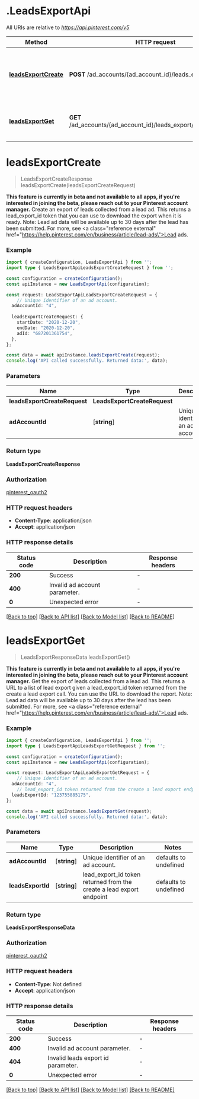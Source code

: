 # .LeadsExportApi

All URIs are relative to *https://api.pinterest.com/v5*

Method | HTTP request | Description
------------- | ------------- | -------------
[**leadsExportCreate**](LeadsExportApi.md#leadsExportCreate) | **POST** /ad_accounts/{ad_account_id}/leads_export | Create a request to export leads collected from a lead ad
[**leadsExportGet**](LeadsExportApi.md#leadsExportGet) | **GET** /ad_accounts/{ad_account_id}/leads_export/{leads_export_id} | Get the lead export from the lead export create call


# **leadsExportCreate**
> LeadsExportCreateResponse leadsExportCreate(leadsExportCreateRequest)

<strong>This feature is currently in beta and not available to all apps, if you\'re interested in joining the beta, please reach out to your Pinterest account manager.</strong>  Create an export of leads collected from a lead ad. This returns a lead_export_id  token that you can use to download the export when it is ready.  Note: Lead ad data will be available up to 30 days after the lead has been submitted.  For more, see <a class=\"reference external\" href=\"https://help.pinterest.com/en/business/article/lead-ads\">Lead ads</a>.

### Example


```typescript
import { createConfiguration, LeadsExportApi } from '';
import type { LeadsExportApiLeadsExportCreateRequest } from '';

const configuration = createConfiguration();
const apiInstance = new LeadsExportApi(configuration);

const request: LeadsExportApiLeadsExportCreateRequest = {
    // Unique identifier of an ad account.
  adAccountId: "4",
  
  leadsExportCreateRequest: {
    startDate: "2020-12-20",
    endDate: "2020-12-20",
    adId: "687201361754",
  },
};

const data = await apiInstance.leadsExportCreate(request);
console.log('API called successfully. Returned data:', data);
```


### Parameters

Name | Type | Description  | Notes
------------- | ------------- | ------------- | -------------
 **leadsExportCreateRequest** | **LeadsExportCreateRequest**|  |
 **adAccountId** | [**string**] | Unique identifier of an ad account. | defaults to undefined


### Return type

**LeadsExportCreateResponse**

### Authorization

[pinterest_oauth2](README.md#pinterest_oauth2)

### HTTP request headers

 - **Content-Type**: application/json
 - **Accept**: application/json


### HTTP response details
| Status code | Description | Response headers |
|-------------|-------------|------------------|
**200** | Success |  -  |
**400** | Invalid ad account parameter. |  -  |
**0** | Unexpected error |  -  |

[[Back to top]](#) [[Back to API list]](README.md#documentation-for-api-endpoints) [[Back to Model list]](README.md#documentation-for-models) [[Back to README]](README.md)

# **leadsExportGet**
> LeadsExportResponseData leadsExportGet()

<strong>This feature is currently in beta and not available to all apps, if you\'re interested in joining the beta, please reach out to your Pinterest account manager.</strong>  Get the export of leads collected from a lead ad. This returns a URL to a list of lead export given a lead_export_id token returned from the create a lead export call. You can use the URL to download the report.  Note: Lead ad data will be available up to 30 days after the lead has been submitted.  For more, see <a class=\"reference external\" href=\"https://help.pinterest.com/en/business/article/lead-ads\">Lead ads</a>.

### Example


```typescript
import { createConfiguration, LeadsExportApi } from '';
import type { LeadsExportApiLeadsExportGetRequest } from '';

const configuration = createConfiguration();
const apiInstance = new LeadsExportApi(configuration);

const request: LeadsExportApiLeadsExportGetRequest = {
    // Unique identifier of an ad account.
  adAccountId: "4",
    // lead_export_id token returned from the create a lead export endpoint
  leadsExportId: "123755885175",
};

const data = await apiInstance.leadsExportGet(request);
console.log('API called successfully. Returned data:', data);
```


### Parameters

Name | Type | Description  | Notes
------------- | ------------- | ------------- | -------------
 **adAccountId** | [**string**] | Unique identifier of an ad account. | defaults to undefined
 **leadsExportId** | [**string**] | lead_export_id token returned from the create a lead export endpoint | defaults to undefined


### Return type

**LeadsExportResponseData**

### Authorization

[pinterest_oauth2](README.md#pinterest_oauth2)

### HTTP request headers

 - **Content-Type**: Not defined
 - **Accept**: application/json


### HTTP response details
| Status code | Description | Response headers |
|-------------|-------------|------------------|
**200** | Success |  -  |
**400** | Invalid ad account parameter. |  -  |
**404** | Invalid leads export id parameter. |  -  |
**0** | Unexpected error |  -  |

[[Back to top]](#) [[Back to API list]](README.md#documentation-for-api-endpoints) [[Back to Model list]](README.md#documentation-for-models) [[Back to README]](README.md)


